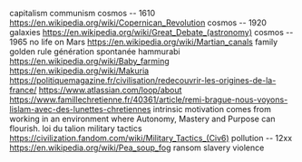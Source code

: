 capitalism
communism
cosmos -- 1610 https://en.wikipedia.org/wiki/Copernican_Revolution
cosmos -- 1920 galaxies https://en.wikipedia.org/wiki/Great_Debate_(astronomy)
cosmos -- 1965 no life on Mars https://en.wikipedia.org/wiki/Martian_canals
family
golden rule
génération spontanée
hammurabi
https://en.wikipedia.org/wiki/Baby_farming
https://en.wikipedia.org/wiki/Makuria
https://politiquemagazine.fr/civilisation/redecouvrir-les-origines-de-la-france/
https://www.atlassian.com/loop/about
https://www.famillechretienne.fr/40361/article/remi-brague-nous-voyons-lislam-avec-des-lunettes-chretiennes
intrinsic motivation comes from working in an environment where Autonomy, Mastery and Purpose can flourish.
loi du talion
military tactics https://civilization.fandom.com/wiki/Military_Tactics_(Civ6)
pollution -- 12xx https://en.wikipedia.org/wiki/Pea_soup_fog
ransom
slavery
violence
